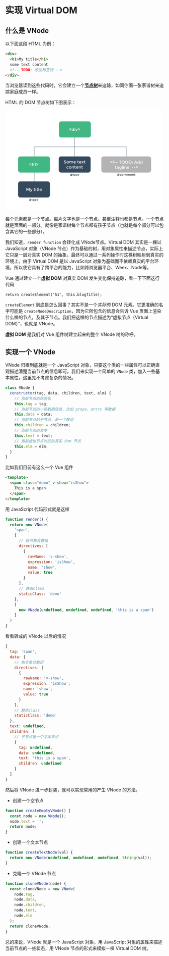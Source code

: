 # 实现 Virtual DOM

## 什么是 VNode

以下面这段 HTML 为例：

```html
<div>
  <h1>My title</h1>
  some text content
  <!-- TODO: 添加标签行 -->
</div>
```

当浏览器读到这些代码时，它会建立一个[**节点树**](https://javascript.info/dom-nodes)来追踪，如同你画一张家谱树来追踪家庭成员一样。

HTML 的 DOM 节点树如下图表示：

<img src="../images/dom-tree.png" width="500">

每个元素都是一个节点。每片文字也是一个节点。甚至注释也都是节点。一个节点就是页面的一部分。就像是家谱树每个节点都有孩子节点（也就是每个部分可以包含其它的一些部分）。


我们知道，`render function` 会转化成 VNode节点。Virtual DOM 其实是一棵以 JavaScript 对象（VNode 节点）作为基础的树，用对象属性来描述节点，实际上它只是一层对真实 DOM 的抽象。最终可以通过一系列操作时这棵树映射到真实的环境上。由于 Virtual DOM 是以 JavaScript 对象为基础而不依赖真实的平台环境，所以使它具有了跨平台的能力，比如跨浏览器平台、Weex、Node等。

Vue 通过建立一个**虚拟 DOM** 对真实 DOM 发生变化保持追踪，看一下下面这行代码

```
return createElement('h1', this.blogTitle);
```

`createElement` 到底是怎么回事？其实不是一个*实际的* DOM 元素。它更准确的名字可能是 `createNodeDescription`，因为它所包含的信息会告诉 Vue 页面上渲染什么样的节点，及其子节点。我们把这样的节点描述为“虚拟节点（Virtual DOM）”，也就是 VNode。

**虚拟 DOM** 是我们对 Vue 组件树建立起来的整个 VNode 树的称呼。

## 实现一个 VNode

VNode 归根到底就是一个 JavaScript 对象，只要这个类的一些属性可以正确直观描述清楚当前节点的信息即可。我们来实现一个简单的 `VNode` 类，加入一些基本属性，这里先不考虑复杂的情况。

```js
class VNode {
  constructor(tag, data, children, text, elm) {
    // 当前节点的标签名
    this.tag = tag;
    // 当前节点的一些数据信息，比如 props、attrs 等数据
    this.data = data;
    // 当前节点的子节点，是一个数组
    this.children = children;
    // 当前节点的文本
    this.text = text;
    // 当前虚拟节点对应的真实 dom 节点
    this.elm = elm;
  }
}
```

比如我们目前有这么一个 Vue 组件

```html
<template>
  <span class="demo" v-show="isShow">
    This is a span
  </span>
</template>
```

用 JavaScript 代码形式就是这样

```js
function render() {
  return new VNode(
    'span',
    {
      // 指令集合数组
      directives: [
        {
          rawName: 'v-show',
          expression: 'isShow',
          name: 'show',
          value: true
        }
      ],
      // 静态class
      staticClass: 'demo'
    },
    [
      new VNode(undefined, undefined, undefined, 'this is a span')
    ]
  )
}
```

看看转成的 VNode 以后的情况

```js
{
  tag: 'span',
  data: {
    // 指令集合数组
    directives: [
      {
        rawName: 'v-show',
        expression: 'isShow',
        name: 'show',
        value: true
      }
    ],
    // 静态class
    staticClass: 'demo'
  },
  text: undefined,
  children: [
    // 子节点是一个文本节点
    {
      tag: undefined,
      data: undefined,
      text: 'this is a span',
      children: undefined
    }
  ]
}
```

然后将 VNode 进一步封装，就可以实现常用的产生 VNode 的方法。

- 创建一个空节点

```js
function createEmptyVNode() {
  const node = new VNode();
  node.text = '';
  return node;
}
```

- 创建一个文本节点
  
```js
function createTextNode(val) {
  return new VNode(undefined, undefined, undefined, String(val));
}
```

- 克隆一个 VNode 节点

```js
function cloneVNode(node) {
  const cloneVNode = new VNode(
    node.tag,
    node.data,
    node.children,
    node.text,
    node.elm
  );
  return cloneVNode;
}
```

总的来说，VNode 就是一个 JavaScript 对象，用 JavaScript 对象的属性来描述当前节点的一些状态，用 VNode 节点的形式来模拟一棵 Virtual DOM 树。
